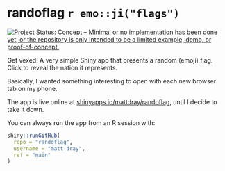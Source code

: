 
# randoflag `r emo::ji("flags")`

<!-- badges: start -->
[![Project Status: Concept – Minimal or no implementation has been done yet, or the repository is only intended to be a limited example, demo, or proof-of-concept.](https://www.repostatus.org/badges/latest/concept.svg)](https://www.repostatus.org/#concept)
<!-- badges: end -->

Get vexed! A very simple Shiny app that presents a random (emoji) flag. Click to reveal the nation it represents.

Basically, I wanted something interesting to open with each new browser tab on my phone.

The app is live online at [shinyapps.io/mattdray/randoflag](https://shinyapps.io/mattdray/randoflag), until I decide to take it down. 

You can always run the app from an R session with:

``` r
shiny::runGitHub(
  repo = "randoflag", 
  username = "matt-dray",
  ref = "main"
)
```
